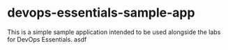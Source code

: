 # devops-essentials-sample-app

This is a simple sample application intended to be used alongside the labs for DevOps Essentials.
asdf